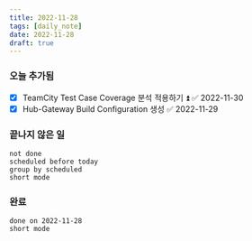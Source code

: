 ```yaml
---
title: 2022-11-28
tags: [daily_note]
date: 2022-11-28
draft: true
---
```

### 오늘 추가됨
- [x] TeamCity Test Case Coverage 분석 적용하기 ⏫ ✅ 2022-11-30
- [x] Hub-Gateway Build Configuration 생성 ✅ 2022-11-29

### 끝나지 않은 일
```tasks
not done
scheduled before today
group by scheduled
short mode
```

### 완료
```tasks
done on 2022-11-28
short mode
```